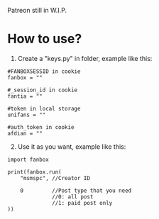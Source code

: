 Patreon still in W.I.P.

# How to use?

1. Create a "keys.py" in folder, example like this:
```
#FANBOXSESSID in cookie
fanbox = ""

#_session_id in cookie
fantia = ""

#token in local storage
unifans = ""

#auth_token in cookie
afdian = ""
```

2. Use it as you want, example like this:
```
import fanbox

print(fanbox.run(
    "msmspc", //Creator ID

    0         //Post type that you need
              //0: all post
              //1: paid post only
))
```
